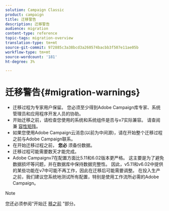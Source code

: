```yaml
---
solution: Campaign Classic
product: campaign
title: 迁移警告
description: 迁移警告
audience: migration
content-type: reference
topic-tags: migration-overview
translation-type: tm+mt
source-git-commit: 972885c3a38bcd3a260574bacbb3f507e11ae05b
workflow-type: tm+mt
source-wordcount: '181'
ht-degree: 3%

---
```



# 迁移警告{#migration-warnings}

* 迁移过程为专家用户保留。 您必须至少得到Adobe Campaign库专家、系统管理员和应用程序开发人员的协助。
* 开始迁移之前，请检查您使用的系统和系统组件是否与v7实际兼容。 请查阅兼 [容性矩阵](../../rn/using/compatibility-matrix.md)。
* 如果您使用Adobe Campaign云消息(以前为中间源)，请在开始整个迁移过程之前与Adobe Campaign联系。
* 在开始迁移过程之前， **您必** 须备份数据。
* 迁移过程可能需要数天才能完成。
* Adobe Campaignv7在配置方面比5.11和6.02版本更严格。 这主要是为了避免数据损坏等问题，并在数据库中保持数据完整性。 因此，v5.11和v6.02中提供的某些功能在v7中可能不再工作，因此在迁移后可能需要调整。 在投入生产之前，我们建议您系统地测试所有配置，特别是使用工作流所必需的Adobe Campaign。

>[!NOTE]
>
>您还必须参阅“开始迁 [移之前](../../migration/using/before-starting-migration.md) ”部分。

